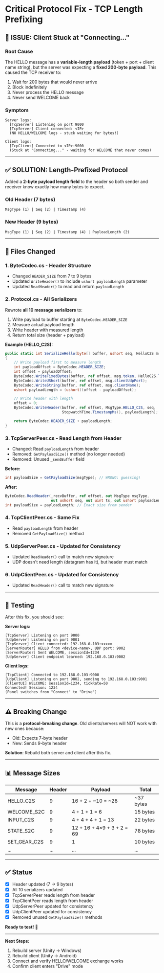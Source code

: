 # Critical Protocol Fix - TCP Length Prefixing

## 🔴 **ISSUE: Client Stuck at "Connecting..."**

### **Root Cause**
The HELLO message has a **variable-length payload** (token + port + client name string), but the server was expecting a **fixed 200-byte payload**. This caused the TCP receiver to:
1. Wait for 200 bytes that would never arrive
2. Block indefinitely
3. Never process the HELLO message
4. Never send WELCOME back

### **Symptom**
```
Server logs:
  [TcpServer] Listening on port 9000
  [TcpServer] Client connected: <IP>
  (NO HELLO/WELCOME logs - stuck waiting for bytes!)

Client logs:
  [TcpClient] Connected to <IP>:9000
  (Stuck at "Connecting..." - waiting for WELCOME that never comes)
```

---

## ✅ **SOLUTION: Length-Prefixed Protocol**

Added a **2-byte payload length field** to the header so both sender and receiver know exactly how many bytes to expect.

### **Old Header (7 bytes)**
```
MsgType (1) | Seq (2) | Timestamp (4)
```

### **New Header (9 bytes)**
```
MsgType (1) | Seq (2) | Timestamp (4) | PayloadLength (2)
```

---

## 📝 **Files Changed**

### **1. ByteCodec.cs** - Header Structure
- Changed `HEADER_SIZE` from 7 to 9 bytes
- Updated `WriteHeader()` to include `ushort payloadLength` parameter
- Updated `ReadHeader()` to read and return `payloadLength`

### **2. Protocol.cs** - All Serializers
Rewrote **all 10 message serializers** to:
1. Write payload to buffer starting at `ByteCodec.HEADER_SIZE`
2. Measure actual payload length
3. Write header with measured length
4. Return total size (header + payload)

**Example (HELLO_C2S):**
```csharp
public static int SerializeHello(byte[] buffer, ushort seq, HelloC2S msg)
{
    // Write payload first to measure length
    int payloadOffset = ByteCodec.HEADER_SIZE;
    int offset = payloadOffset;
    ByteCodec.WriteFixedBytes(buffer, ref offset, msg.token, HelloC2S.TOKEN_SIZE);
    ByteCodec.WriteUShort(buffer, ref offset, msg.clientUdpPort);
    ByteCodec.WriteString(buffer, ref offset, msg.clientName);
    ushort payloadLength = (ushort)(offset - payloadOffset);

    // Write header with length
    offset = 0;
    ByteCodec.WriteHeader(buffer, ref offset, MsgType.HELLO_C2S, seq,
                          StopwatchTime.TimestampMs(), payloadLength);

    return ByteCodec.HEADER_SIZE + payloadLength;
}
```

### **3. TcpServerPeer.cs** - Read Length from Header
- Changed: Read `payloadLength` from header
- Removed: `GetPayloadSize()` method (no longer needed)
- Removed: Unused `_sendBuffer` field

**Before:**
```csharp
int payloadSize = GetPayloadSize(msgType); // WRONG: guessing!
```

**After:**
```csharp
ByteCodec.ReadHeader(_recvBuffer, ref offset, out MsgType msgType,
                     out ushort seq, out uint ts, out ushort payloadLength);
int payloadSize = payloadLength; // Exact size from sender
```

### **4. TcpClientPeer.cs** - Same Fix
- Read `payloadLength` from header
- Removed `GetPayloadSize()` method

### **5. UdpServerPeer.cs** - Updated for Consistency
- Updated `ReadHeader()` call to match new signature
- UDP doesn't need length (datagram has it), but header must match

### **6. UdpClientPeer.cs** - Updated for Consistency
- Updated `ReadHeader()` call to match new signature

---

## 🧪 **Testing**

After this fix, you should see:

**Server logs:**
```
[TcpServer] Listening on port 9000
[UdpServer] Listening on port 9001
[TcpServer] Client connected: 192.168.0.103:xxxxx
[ServerRouter] HELLO from <device-name>, UDP port: 9002
[ServerRouter] Sent WELCOME, sessionId=1234
[UdpServer] Client endpoint learned: 192.168.0.103:9002
```

**Client logs:**
```
[TcpClient] Connected to 192.168.0.103:9000
[UdpClient] Listening on port 9002, sending to 192.168.0.103:9001
[ClientUI] WELCOME: sessionId=1234, tickRate=50
Connected! Session: 1234
(Panel switches from "Connect" to "Drive")
```

---

## ⚠️ **Breaking Change**

This is a **protocol-breaking change**. Old clients/servers will NOT work with new ones because:
- Old: Expects 7-byte header
- New: Sends 9-byte header

**Solution**: Rebuild both server and client after this fix.

---

## 📊 **Message Sizes**

| Message | Header | Payload | Total |
|---------|--------|---------|-------|
| HELLO_C2S | 9 | 16 + 2 + ~10 = ~28 | ~37 bytes |
| WELCOME_S2C | 9 | 4 + 1 + 1 = 6 | 15 bytes |
| INPUT_C2S | 9 | 4 + 4 + 4 + 1 = 13 | 22 bytes |
| STATE_S2C | 9 | 12 + 16 + 4×9 + 3 + 2 = 69 | 78 bytes |
| SET_GEAR_C2S | 9 | 1 | 10 bytes |
| ... | ... | ... | ... |

---

## ✅ **Status**

- [x] Header updated (7 → 9 bytes)
- [x] All 10 serializers updated
- [x] TcpServerPeer reads length from header
- [x] TcpClientPeer reads length from header
- [x] UdpServerPeer updated for consistency
- [x] UdpClientPeer updated for consistency
- [x] Removed unused `GetPayloadSize()` methods

**Ready to test!** 🚀

---

**Next Steps:**
1. Rebuild server (Unity → Windows)
2. Rebuild client (Unity → Android)
3. Connect and verify HELLO/WELCOME exchange works
4. Confirm client enters "Drive" mode
